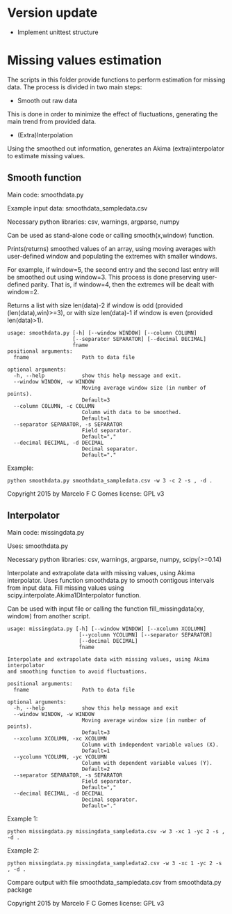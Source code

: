 # Version update
- Implement unittest structure

# Missing values estimation
The scripts in this folder provide functions to perform estimation for missing data.
The process is divided in two main steps:
- Smooth out raw data

This is done in order to minimize the effect of fluctuations, generating the main trend from provided data.
- (Extra)Interpolation

Using the smoothed out information, generates an Akima (extra)interpolator to estimate missing values.

## Smooth function
Main code:
smoothdata.py

Example input data:
smoothdata_sampledata.csv

Necessary python libraries:
csv, warnings, argparse, numpy

Can be used as stand-alone code or calling smooth(x,window) function.

Prints(returns) smoothed values of an array, using moving averages with user-defined window and populating the extremes with smaller windows.

For example, if window=5, the second entry and the second last entry will be smoothed out using window=3. This process is done preserving user-defined parity. That is, if window=4, then the extremes will be dealt with window=2.

Returns a list with size len(data)-2 if window is odd (provided (len(data),win)>=3),
or with size len(data)-1 if window is even (provided len(data)>1).

```
usage: smoothdata.py [-h] [--window WINDOW] [--column COLUMN]
                     [--separator SEPARATOR] [--decimal DECIMAL]
                     fname
positional arguments:
  fname                 Path to data file

optional arguments:
  -h, --help            show this help message and exit.
  --window WINDOW, -w WINDOW
                        Moving average window size (in number of points).
                        Default=3
  --column COLUMN, -c COLUMN
                        Column with data to be smoothed.
                        Default=1
  --separator SEPARATOR, -s SEPARATOR
                        Field separator.
                        Default=","
  --decimal DECIMAL, -d DECIMAL
                        Decimal separator.
                        Default="."
```

Example:
```
python smoothdata.py smoothdata_sampledata.csv -w 3 -c 2 -s , -d .
```

Copyright 2015 by Marcelo F C Gomes
license: GPL v3

## Interpolator
Main code:
missingdata.py

Uses:
smoothdata.py

Necessary python libraries:
csv, warnings, argparse, numpy, scipy(>=0.14)

Interpolate and extrapolate data with missing values, using Akima interpolator.
Uses function smoothdata.py to smooth contigous intervals from input data.
Fill missing values using scipy.interpolate.Akima1DInterpolator function.

Can be used with input file or calling the function fill_missingdata(xy, window)
from another script.

```
usage: missingdata.py [-h] [--window WINDOW] [--xcolumn XCOLUMN]
                       [--ycolumn YCOLUMN] [--separator SEPARATOR]
                       [--decimal DECIMAL]
                       fname

Interpolate and extrapolate data with missing values, using Akima interpolator
and smoothing function to avoid fluctuations.

positional arguments:
  fname                 Path to data file

optional arguments:
  -h, --help            show this help message and exit
  --window WINDOW, -w WINDOW
                        Moving average window size (in number of points).
                        Default=3
  --xcolumn XCOLUMN, -xc XCOLUMN
                        Column with independent variable values (X).
                        Default=1
  --ycolumn YCOLUMN, -yc YCOLUMN
                        Column with dependent variable values (Y).
                        Default=2
  --separator SEPARATOR, -s SEPARATOR
                        Field separator.
                        Default=","
  --decimal DECIMAL, -d DECIMAL
                        Decimal separator.
                        Default="."
```

Example 1:
```
python missingdata.py missingdata_sampledata.csv -w 3 -xc 1 -yc 2 -s , -d .
```

Example 2:
```
python missingdata.py missingdata_sampledata2.csv -w 3 -xc 1 -yc 2 -s , -d .
```
Compare output with file smoothdata_sampledata.csv from smoothdata.py package

Copyright 2015 by Marcelo F C Gomes
license: GPL v3
